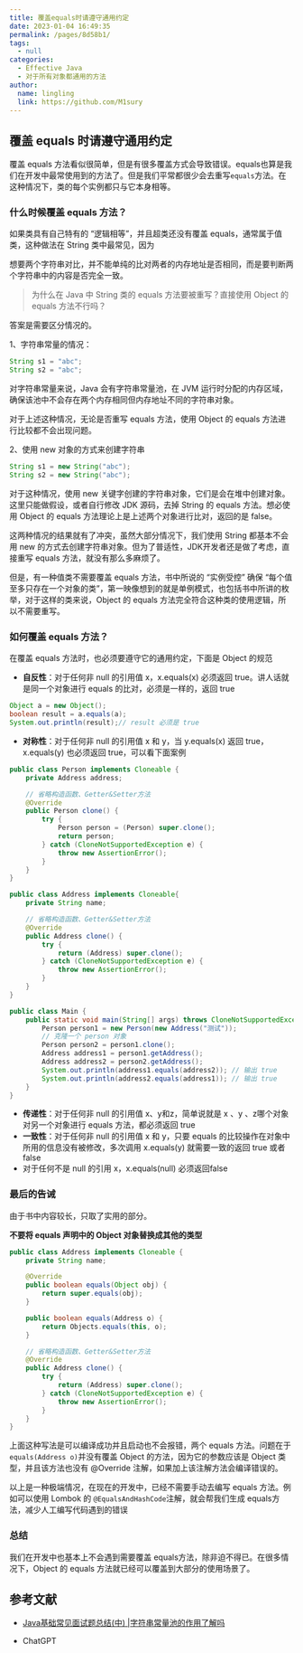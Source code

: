 ```yaml
---
title: 覆盖equals时请遵守通用约定
date: 2023-01-04 16:49:35
permalink: /pages/8d58b1/
tags: 
  - null
categories: 
  - Effective Java
  - 对于所有对象都通用的方法
author: 
  name: lingling
  link: https://github.com/M1sury
---
```


## 覆盖 equals 时请遵守通用约定

覆盖 equals 方法看似很简单，但是有很多覆盖方式会导致错误。equals也算是我们在开发中最常使用到的方法了。但是我们平常都很少会去重写`equals`方法。在这种情况下，类的每个实例都只与它本身相等。

### 什么时候覆盖 equals 方法？

如果类具有自己特有的 “逻辑相等”，并且超类还没有覆盖 equals，通常属于值类，这种做法在 String 类中最常见，因为

想要两个字符串对比，并不能单纯的比对两者的内存地址是否相同，而是要判断两个字符串中的内容是否完全一致。

>  为什么在 Java 中 String 类的 equals 方法要被重写？直接使用 Object 的 equals 方法不行吗？

答案是需要区分情况的。

1、字符串常量的情况：

```java
String s1 = "abc";
String s2 = "abc";
```

对字符串常量来说，Java 会有字符串常量池，在 JVM 运行时分配的内存区域，确保该池中不会存在两个内存相同但内存地址不同的字符串对象。

对于上述这种情况，无论是否重写 equals 方法，使用 Object 的 equals 方法进行比较都不会出现问题。

2、使用 new 对象的方式来创建字符串

```java
String s1 = new String("abc");
String s2 = new String("abc");
```

对于这种情况，使用 new 关键字创建的字符串对象，它们是会在堆中创建对象。这里只能做假设，或者自行修改 JDK 源码，去掉 String 的 equals 方法。想必使用 Object 的 equals 方法理论上是上述两个对象进行比对，返回的是 false。

这两种情况的结果就有了冲突，虽然大部分情况下，我们使用 String 都基本不会用 new 的方式去创建字符串对象。但为了普适性，JDK开发者还是做了考虑，直接重写 equals 方法，就没有那么多麻烦了。

但是，有一种值类不需要覆盖 equals 方法，书中所说的 “实例受控” 确保 “每个值至多只存在一个对象的类”，第一映像想到的就是单例模式，也包括书中所讲的枚举，对于这样的类来说，Object 的 equals 方法完全符合这种类的使用逻辑，所以不需要重写。

### 如何覆盖 equals 方法？

在覆盖 equals 方法时，也必须要遵守它的通用约定，下面是 Object 的规范

* **自反性**：对于任何非 null 的引用值 x，x.equals(x) 必须返回 true。讲人话就是同一个对象进行 equals 的比对，必须是一样的，返回 true

```java
Object a = new Object();
boolean result = a.equals(a);
System.out.println(result);// result 必须是 true
```

* **对称性**：对于任何非 null 的引用值 x 和 y，当 y.equals(x) 返回 true，x.equals(y) 也必须返回 true，可以看下面案例

```java
public class Person implements Cloneable {
    private Address address;

	// 省略构造函数、Getter&Setter方法
    @Override
    public Person clone() {
        try {
            Person person = (Person) super.clone();
            return person;
        } catch (CloneNotSupportedException e) {
            throw new AssertionError();
        }
    }
}

public class Address implements Cloneable{
    private String name;

    // 省略构造函数、Getter&Setter方法
    @Override
    public Address clone() {
        try {
            return (Address) super.clone();
        } catch (CloneNotSupportedException e) {
            throw new AssertionError();
        }
    }
}

public class Main {
    public static void main(String[] args) throws CloneNotSupportedException, IOException, ClassNotFoundException {
        Person person1 = new Person(new Address("测试"));
        // 克隆一个 person 对象
        Person person2 = person1.clone();
        Address address1 = person1.getAddress();
        Address address2 = person2.getAddress();
        System.out.println(address1.equals(address2)); // 输出 true
        System.out.println(address2.equals(address1)); // 输出 true
    }
}
```

* **传递性**：对于任何非 null 的引用值 x、y和z，简单说就是 x 、y 、z哪个对象对另一个对象进行 equals 方法，都必须返回 true
* **一致性**：对于任何非 null 的引用值 x 和 y，只要 equals 的比较操作在对象中所用的信息没有被修改，多次调用 x.equals(y) 就需要一致的返回 true 或者 false
* 对于任何不是 null 的引用 x，x.equals(null) 必须返回false

### 最后的告诫

由于书中内容较长，只取了实用的部分。

**不要将 equals 声明中的 Object 对象替换成其他的类型**

```java
public class Address implements Cloneable {
    private String name;

    @Override
    public boolean equals(Object obj) {
        return super.equals(obj);
    }

    public boolean equals(Address o) {
        return Objects.equals(this, o);
    }

    // 省略构造函数、Getter&Setter方法
    @Override
    public Address clone() {
        try {
            return (Address) super.clone();
        } catch (CloneNotSupportedException e) {
            throw new AssertionError();
        }
    }
}
```

上面这种写法是可以编译成功并且启动也不会报错，两个 equals 方法。问题在于`equals(Address o)`并没有覆盖 Object 的方法，因为它的参数应该是 Object 类型，并且该方法也没有 @Override 注解，如果加上该注解方法会编译错误的。

以上是一种极端情况，在现在的开发中，已经不需要手动去编写 equals 方法。例如可以使用 Lombok 的 `@EqualsAndHashCode`注解，就会帮我们生成 equals方法，减少人工编写代码遇到的错误

### 总结

我们在开发中也基本上不会遇到需要覆盖 equals方法，除非迫不得已。在很多情况下，Object 的 equals 方法就已经可以覆盖到大部分的使用场景了。

## 参考文献

* [Java基础常见面试题总结(中) |字符串常量池的作用了解吗](https://javaguide.cn/java/basis/java-basic-questions-02.html#字符串常量池的作用了解吗)

* ChatGPT
